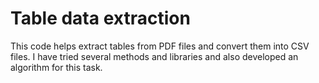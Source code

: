 # Table data extraction

This code helps extract tables from PDF files and convert them into CSV files. I have tried several methods and libraries and also developed an algorithm for this task.
